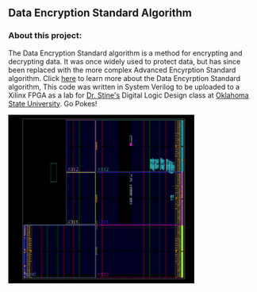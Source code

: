 ## Data Encryption Standard Algorithm

### About this project:

The Data Encryption Standard algorithm is a method for encrypting and decrypting data. It was once widely used to protect data, but has since been replaced with the more complex Advanced Encyrption Standard algorithm. Click [here](https://page.math.tu-berlin.de/~kant/teaching/hess/krypto-ws2006/des.htm) to learn more about the Data Encyrption Standard algorithm, This code was written in System Verilog to be uploaded to a Xilinx FPGA as a lab for [Dr. Stine's](https://experts.okstate.edu/james.stine) Digital Logic Design class at [Oklahoma State University](https://go.okstate.edu/). Go Pokes!
 
![implementation](https://github.com/TylerGraham74/DLD_DES_Algorithm/blob/gh-pages/Capture.PNG?raw=true)
 

